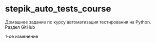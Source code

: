 # stepik_auto_tests_course
Домашнее задание по курсу автоматизация тестирования на Python. Раздел GitHub

1-ое изменение
